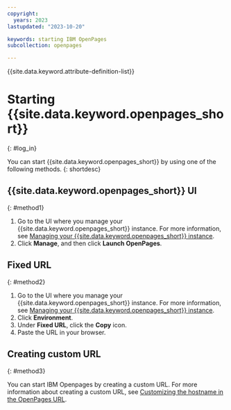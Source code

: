 ```yaml
---
copyright:
  years: 2023
lastupdated: "2023-10-20"

keywords: starting IBM OpenPages
subcollection: openpages

---
```

{{site.data.keyword.attribute-definition-list}}

# Starting {{site.data.keyword.openpages_short}}
{: #log_in}

You can start {{site.data.keyword.openpages_short}} by using one of the following methods.
{: shortdesc}

## {{site.data.keyword.openpages_short}} UI 
{: #method1}

1.  Go to the UI where you manage your {{site.data.keyword.openpages_short}} instance. For more information, see [Managing your {{site.data.keyword.openpages_short}} instance](/docs-draft/openpages?topic=openpages-manage_op_instance).
2. Click **Manage**, and then click **Launch OpenPages**. 

## Fixed URL 
{: #method2}

1.  Go to the UI where you manage your {{site.data.keyword.openpages_short}} instance. For more information, see [Managing your {{site.data.keyword.openpages_short}} instance](/docs-draft/openpages?topic=openpages-manage_op_instance).
2. Click **Environment**.
3. Under **Fixed URL**, click the **Copy** icon.
4. Paste the URL in your browser.

## Creating custom URL 
{: #method3}

You can start IBM Openpages by creating a custom URL. For more information about creating a custom URL, see [Customizing the hostname in the OpenPages URL](/docs/openpages?topic=openpages-customizing_hostname).


